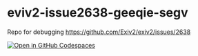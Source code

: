 # eviv2-issue2638-geeqie-segv
Repo for debugging https://github.com/Exiv2/exiv2/issues/2638


[![Open in GitHub Codespaces](https://github.com/codespaces/badge.svg)](https://codespaces.new/kevinbackhouse/eviv2-issue2638-geeqie-segv)

